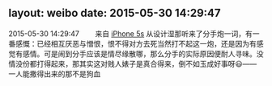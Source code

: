 layout: weibo
date: 2015-05-30 14:29:47
---
2015-05-30 14:29:47  &nbsp;&nbsp;&nbsp;&nbsp;&nbsp;&nbsp; 来自 <a href="sinaweibo://customweibosource" rel="nofollow">iPhone 5s</a>
从设计湿那听来了分手炮一词，有一番感慨：已经相互厌恶与憎恨，恨不得对方去死当然打不起这一炮，还是因为有感觉有感情。可是闹到分手应该是情尽缘散哪，那么分手的实际原因便耐人寻味。没情没份都打得起来，那其实这对贱人婊子是真合得来，倒不如玉成好事呀😃——一人能撒得出来的那不是狗血 ​​​
